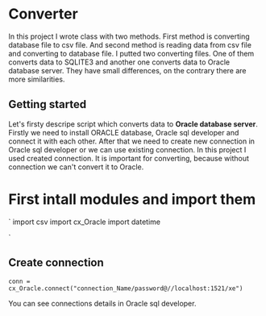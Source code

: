 # Converter

In this project I wrote class with two methods. First method is converting database file to csv file. And second method is reading data from csv file and converting to database file. I putted two converting files. One of them converts data to SQLITE3 and another one converts data to Oracle database server. They have small differences, on the contrary there are more similarities.


## Getting started

Let's firsty descripe script which converts data to <b> Oracle database server</b>. Firstly we need to install ORACLE database, Oracle sql developer and connect it with each other. After that we need to create new connection in Oracle sql developer or we can use existing connection. In this project I used created connection. It is important for converting, because without connection we can't convert it to Oracle.

# First intall modules and import them

`
import csv
import cx_Oracle
import datetime

`

## Create connection 

`conn = cx_Oracle.connect("connection_Name/password@//localhost:1521/xe") `

You can see connections details in Oracle sql developer.




